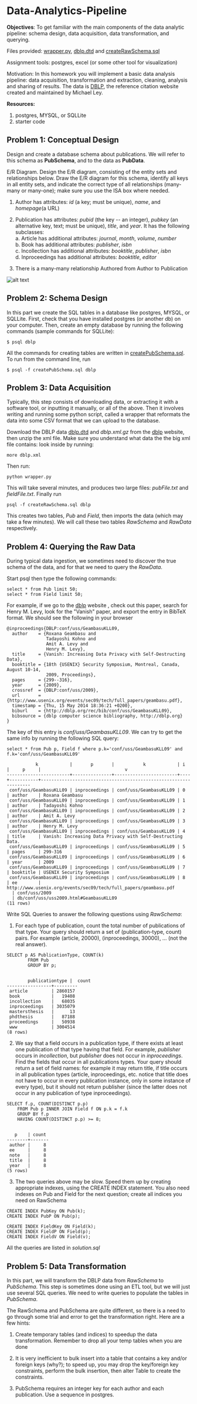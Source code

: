 # Data-Analytics-Pipeline
**Objectives**: To get familiar with the main components of the data analytic pipeline: schema design, data acquisition, data transformation, and querying.

Files provided: [wrapper.py](https://github.com/kpal002/Data-Analytics-Pipelinne/blob/main/wrapper.py), [dblp.dtd](https://github.com/kpal002/Data-Analytics-Pipelinne/blob/main/dblp.dtd) and [createRawSchema.sql](https://github.com/kpal002/Data-Analytics-Pipelinne/blob/main/createRawSchema.sql)

Assignment tools: postgres, excel (or some other tool for visualization)

Motivation: In this homework you will implement a basic data analysis pipeline: data acquisition, transformation and extraction, cleaning, analysis and sharing of results. The data is [DBLP](https://dblp.uni-trier.de/db/), the reference citation website created and maintained by Michael Ley. 

**Resources:**

1. postgres, MYSQL, or SQLLite
2. starter code


## **Problem 1: Conceptual Design**

Design and create a database schema about publications. We will refer to this schema as **PubSchema**, and to the data as **PubData**. 

E/R Diagram. Design the E/R diagram, consisting of the entity sets and relationships below. Draw the E/R diagram for this schema, identify all keys in all entity sets, and indicate the correct type of all relationships (many-many or many-one); make sure you use the ISA box where needed.

1. Author has attributes: _id_ (a key; must be unique), _name_, and _homepage_(a URL)
2. Publication has attributes: _pubid_ (the key -- an integer), _pubkey_ (an alternative key, text; must be unique), _title_, and _year_. It has the following subclasses: \
  a. Article has additional attributes: _journal_, _month_, _volume_, _number_ \
  b. Book has additional attributes: _publisher_, _isbn_ \
  c. Incollection has additional attributes: _booktitle_, _publisher_, _isbn_ \
  d. Inproceedings has additional attributes: _booktitle_, _editor_

3. There is a many-many relationship Authored from Author to Publication 

![alt text](PubER.png)

## **Problem 2: Schema Design**

In this part we create the SQL tables in a database like postgres, MYSQL, or SQLLite. First, check that you have installed postgres (or another db) on your computer. Then, create an empty database by running the following commands (sample commands for SQLLite):


````
$ psql dblp
````
All the commands for creating tables are written in [createPubSchema.sql](https://github.com/kpal002/Data-Analytics-Pipelinne/blob/main/createPubSchema.sql). To run from the command line, run

````
$ psql -f createPubSchema.sql dblp
````
## **Problem 3: Data Acquisition**

Typically, this step consists of downloading data, or extracting it with a software tool, or inputting it manually, or all of the above. Then it involves writing and running some python script, called a wrapper that reformats the data into some CSV format that we can upload to the database.

Download the DBLP data [dblp.dtd](https://github.com/kpal002/Data-Analytics-Pipelinne/blob/main/dblp.dtd) and _dblp.xml.gz_ from the [dblp](https://dblp.uni-trier.de/xml/) website, then unzip the xml file. Make sure you understand what data the the big xml file contains: look inside by running:
````
more dblp.xml
````
Then run:
````
python wrapper.py
````
This will take several minutes, and produces two large files: _pubFile.txt_ and _fieldFile.txt_. Finally run
````
psql -f createRawSchema.sql dblp
````

This creates two tables, _Pub_ and _Field_, then imports the data (which may take a few minutes). We will call these two tables _RawSchema_ and _RawData_ respectively.

## **Problem 4: Querying the Raw Data**

During typical data ingestion, we sometimes need to discover the true schema of the data, and for that we need to query the _RawData_.

Start psql then type the following commands:

````
select * from Pub limit 50;
select * from Field limit 50;
````
For example, if we go to the [dblp](https://dblp.uni-trier.de/db/) website , check out this paper, search for Henry M. Levy, look for the "Vanish" paper, and export the entry in BibTeX format. We should see the following in your browser
````
@inproceedings{DBLP:conf/uss/GeambasuKLL09,
  author    = {Roxana Geambasu and
               Tadayoshi Kohno and
               Amit A. Levy and
               Henry M. Levy},
  title     = {Vanish: Increasing Data Privacy with Self-Destructing Data},
  booktitle = {18th {USENIX} Security Symposium, Montreal, Canada, August 10-14,
               2009, Proceedings},
  pages     = {299--316},
  year      = {2009},
  crossref  = {DBLP:conf/uss/2009},
  url       = {http://www.usenix.org/events/sec09/tech/full_papers/geambasu.pdf},
  timestamp = {Thu, 15 May 2014 18:36:21 +0200},
  biburl    = {http://dblp.org/rec/bib/conf/uss/GeambasuKLL09},
  bibsource = {dblp computer science bibliography, http://dblp.org}
}
````
The key of this entry is _conf/uss/GeambasuKLL09_. We can try to get the same info by running the following SQL query:

````
select * from Pub p, Field f where p.k='conf/uss/GeambasuKLL09' and f.k='conf/uss/GeambasuKLL09'
````
````
           k            |       p       |           k            | i  |     p     |                                v                                 
------------------------+---------------+------------------------+----+-----------+------------------------------------------------------------------
 conf/uss/GeambasuKLL09 | inproceedings | conf/uss/GeambasuKLL09 | 0  | author    | Roxana Geambasu
 conf/uss/GeambasuKLL09 | inproceedings | conf/uss/GeambasuKLL09 | 1  | author    | Tadayoshi Kohno
 conf/uss/GeambasuKLL09 | inproceedings | conf/uss/GeambasuKLL09 | 2  | author    | Amit A. Levy
 conf/uss/GeambasuKLL09 | inproceedings | conf/uss/GeambasuKLL09 | 3  | author    | Henry M. Levy
 conf/uss/GeambasuKLL09 | inproceedings | conf/uss/GeambasuKLL09 | 4  | title     | Vanish: Increasing Data Privacy with Self-Destructing Data.
 conf/uss/GeambasuKLL09 | inproceedings | conf/uss/GeambasuKLL09 | 5  | pages     | 299-316
 conf/uss/GeambasuKLL09 | inproceedings | conf/uss/GeambasuKLL09 | 6  | year      | 2009
 conf/uss/GeambasuKLL09 | inproceedings | conf/uss/GeambasuKLL09 | 7  | booktitle | USENIX Security Symposium
 conf/uss/GeambasuKLL09 | inproceedings | conf/uss/GeambasuKLL09 | 8  | ee        | http://www.usenix.org/events/sec09/tech/full_papers/geambasu.pdf
  | conf/uss/2009
  | db/conf/uss/uss2009.html#GeambasuKLL09
(11 rows)
````
Write SQL Queries to answer the following questions using _RawSchema_:

1. For each type of publication, count the total number of publications of that type. Your query should return a set of (publication-type, count) pairs. For example (article, 20000), (inproceedings, 30000), ... (not the real answer).
````
SELECT p AS PublicationType, COUNT(k)
        FROM Pub
        GROUP BY p;
        
        
        publicationtype |  count  
-----------------+---------
 article         | 2860157
 book            |   19408
 incollection    |   68035
 inproceedings   | 3035079
 mastersthesis   |      13
 phdthesis       |   87188
 proceedings     |   50938
 www             | 3004514
(8 rows)

````
2. We say that a field occurs in a publication type, if there exists at least one publication of that type having that field. For example, _publisher_ occurs in _incollection_, but _publisher_ does not occur in _inproceedings_. Find the fields that occur in all publications types. Your query should return a set of field names: for example it may return title, if title occurs in all publication types (article, inproceedings, etc. notice that title does not have to occur in every publication instance, only in some instance of every type), but it should not return publisher (since the latter does not occur in any publication of type inproceedings).

````
SELECT f.p, COUNT(DISTINCT p.p)
	FROM Pub p INNER JOIN Field f ON p.k = f.k
	GROUP BY f.p
	HAVING COUNT(DISTINCT p.p) >= 8;


   p    | count 
--------+-------
 author |     8
 ee     |     8
 note   |     8
 title  |     8
 year   |     8
(5 rows)

````

3. The two queries above may be slow. Speed them up by creating appropriate indexes, using the CREATE INDEX statement. You also need indexes on Pub and Field for the next question; create all indices you need on RawSchema

````
CREATE INDEX PubKey ON Pub(k);
CREATE INDEX PubP ON Pub(p);

CREATE INDEX FieldKey ON Field(k);
CREATE INDEX FieldP ON Field(p);
CREATE INDEX FieldV ON Field(v);

````
All the queries are listed in _solution.sql_

## **Problem 5: Data Transformation**

In this part, we will transform the DBLP data from _RawSchema_ to _PubSchema_. This step is sometimes done using an ETL tool, but we will just use several SQL queries. We need to write queries to populate the tables in _PubSchema_. 

The RawSchema and PubSchema are quite different, so there is a need to go through some trial and error to get the transformation right. Here are a few hints:

1. Create temporary tables (and indices) to speedup the data transformation. Remember to drop all your temp tables when you are done

2. It is very inefficient to bulk insert into a table that contains a key and/or foreign keys (why?); to speed up, you may drop the key/foreign key constraints, perform the bulk insertion, then alter Table to create the constraints.

3. PubSchema requires an integer key for each author and each publication. Use a sequence in postgres.
